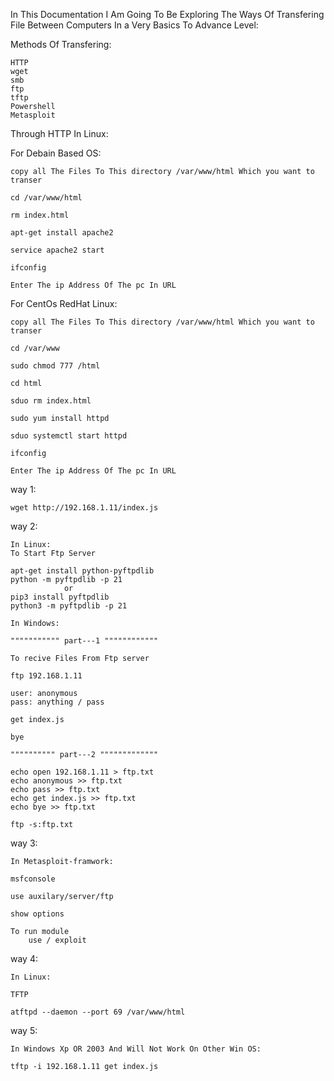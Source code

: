 In This Documentation I Am Going To Be Exploring The Ways Of Transfering File Between Computers In a Very Basics To Advance Level:

Methods Of Transfering:

    HTTP
    wget
    smb
    ftp
    tftp
    Powershell
    Metasploit

Through HTTP In Linux:

For Debain Based OS:

    copy all The Files To This directory /var/www/html Which you want to transer

    cd /var/www/html

    rm index.html

    apt-get install apache2

    service apache2 start

    ifconfig

    Enter The ip Address Of The pc In URL

For CentOs RedHat Linux:

    copy all The Files To This directory /var/www/html Which you want to transer

    cd /var/www

    sudo chmod 777 /html

    cd html

    sduo rm index.html

    sudo yum install httpd

    sduo systemctl start httpd

    ifconfig

    Enter The ip Address Of The pc In URL

way 1:

    wget http://192.168.1.11/index.js

way 2:

    In Linux:
    To Start Ftp Server

    apt-get install python-pyftpdlib
    python -m pyftpdlib -p 21
                or
    pip3 install pyftpdlib
    python3 -m pyftpdlib -p 21

    In Windows:

    """"""""""" part---1 """"""""""""

    To recive Files From Ftp server

    ftp 192.168.1.11

    user: anonymous
    pass: anything / pass

    get index.js

    bye

    """""""""" part---2 """""""""""""

    echo open 192.168.1.11 > ftp.txt
    echo anonymous >> ftp.txt
    echo pass >> ftp.txt
    echo get index.js >> ftp.txt
    echo bye >> ftp.txt

    ftp -s:ftp.txt

way 3:

    In Metasploit-framwork:

    msfconsole

    use auxilary/server/ftp

    show options

    To run module
        use / exploit

way 4:

    In Linux:

    TFTP

    atftpd --daemon --port 69 /var/www/html

way 5:

    In Windows Xp OR 2003 And Will Not Work On Other Win OS:

    tftp -i 192.168.1.11 get index.js
